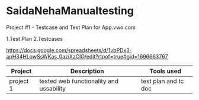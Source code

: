 # SaidaNehaManualtesting
Project #1 - Testcase and Test Plan for App.vwo.com

1.Test Plan
2.Testcases

https://docs.google.com/spreadsheets/d/1vbPDx3-apH34HLowSsWKas_0aziXzClO/edit?rtpof=true#gid=1696663767

|Project | Description |Tools used|
|--------|-------------|----------|
|project 1|tested web functionality and ussability| test plan and tc doc|
